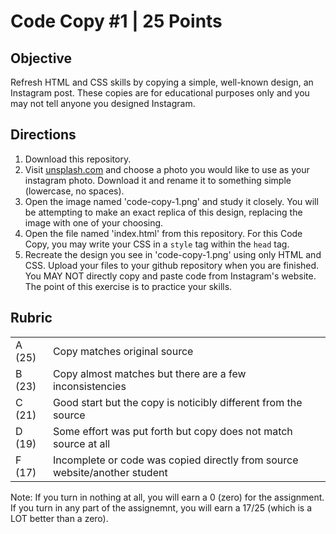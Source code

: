 <h1>Code Copy #1 | 25 Points</h1>

<h2>Objective</h2>
<p>Refresh HTML and CSS skills by copying a simple, well-known design, an Instagram post. These copies are for educational purposes only and you may not tell anyone you designed Instagram.</p>

<h2>Directions</h2>
<ol>
  <li>Download this repository.</li>
  <li>Visit <a href="http://www.unsplash.com" target="_blank">unsplash.com</a> and choose a photo you would like to use as your instagram photo. Download it and rename it to something simple (lowercase, no spaces).</li>
  <li>Open the image named 'code-copy-1.png' and study it closely. You will be attempting to make an exact replica of this design, replacing the image with one of your choosing.</li>
  <li>Open the file named 'index.html' from this repository. For this Code Copy, you may write your CSS in a <code>style</code> tag within the <code>head</code> tag.</li>
  <li>Recreate the design you see in 'code-copy-1.png' using only HTML and CSS. Upload your files to your github repository when you are finished. You MAY NOT directly copy and paste code from Instagram's website. The point of this exercise is to practice your skills.</li>
</ol>

<h2>Rubric</h2>
<table>
  <tr>
    <td>A (25)</td>
    <td>Copy matches original source</td>
  <tr>  
    <td>B (23)</td>
    <td>Copy almost matches but there are a few inconsistencies</td>
  <tr>  
    <td>C (21)</td>
    <td>Good start but the copy is noticibly different from the source</td>
  <tr>  
    <td>D (19)</td>
    <td>Some effort was put forth but copy does not match source at all</td>
  <tr>  
    <td>F (17)</td>
    <td>Incomplete or code was copied directly from source website/another student</td>
  </tr>
</table>

<p>Note: If you turn in nothing at all, you will earn a 0 (zero) for the assignment. If you turn in any part of the assignemnt, you will earn a 17/25 (which is a LOT better than a zero).</p>
